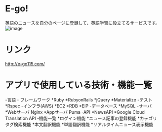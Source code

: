 # E-go!
英語のニュースを自分のページに登録して、英語学習に役立てるサービスです。
![image](https://user-images.githubusercontent.com/54907440/72219612-60dc5480-358b-11ea-956f-d71d87d16b2f.png)
# リンク
http://e-go115.com/
# アプリで使用している技術・機能一覧
-言語・フレームワーク
 *Ruby
 *RubyonRails
 *jQuery
 *Materialize
-テスト
 *Rspec
-インフラ(AWS)
 *EC2
 *RDB
 *EIP
-データベース
 *MySQL
-サーバ
 *Webサーバ Nginx
 *Appサーバ Puma
-API
 *NewsAPI
 *Google Cloud Translation API
-機能一覧
 *ログイン機能
 *ニュース記事の登録機能
 *カテゴリタグ検索機能
 *本文翻訳機能
 *単語翻訳機能
 *リアルタイムニュース表示機能
